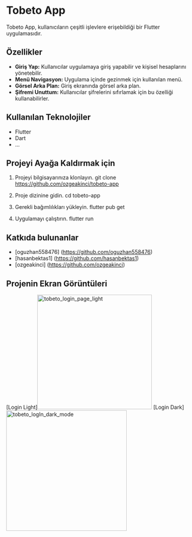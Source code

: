 # Tobeto App

Tobeto App, kullanıcıların çeşitli işlevlere erişebildiği bir Flutter uygulamasıdır.

## Özellikler

- **Giriş Yap:** Kullanıcılar uygulamaya giriş yapabilir ve kişisel hesaplarını yönetebilir.
- **Menü Navigasyon:** Uygulama içinde gezinmek için kullanılan menü.
- **Görsel Arka Plan:** Giriş ekranında görsel arka plan.
- **Şifremi Unuttum:** Kullanıcılar şifrelerini sıfırlamak için bu özelliği kullanabilirler.

## Kullanılan Teknolojiler

- Flutter
- Dart
- ...

##  Projeyi Ayağa Kaldırmak için

1. Projeyi bilgisayarınıza klonlayın.
    git clone https://github.com/ozgeakinci/tobeto-app

2. Proje dizinine gidin. 
    cd tobeto-app

3. Gerekli bağımlılıkları yükleyin.
     flutter pub get

4. Uygulamayı çalıştırın.
    flutter run
    

## Katkıda bulunanlar

- [oguzhan558476] (https://github.com/oguzhan558476)
- [hasanbektas1] (https://github.com/hasanbektas1)
- [ozgeakinci]  (https://github.com/ozgeakinci)

## Projenin Ekran Görüntüleri
[Login Light]<img width="306" alt="tobeto_login_page_light" src="https://github.com/ozgeakinci/tobeto-app/assets/95983264/b7e633c1-4433-4b9e-86a0-e70560e9d602">
[Login Dark]<img width="322" alt="tobeto_logIn_dark_mode" src="https://github.com/ozgeakinci/tobeto-app/assets/95983264/14cded18-463d-429e-aa39-02669e32e51b">


